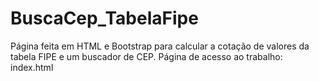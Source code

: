 # BuscaCep_TabelaFipe
Página feita em HTML e Bootstrap para calcular a cotação de valores da tabela FIPE e um buscador de CEP. 
Página de acesso ao trabalho: index.html
